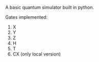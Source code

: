A basic quantum simulator built in python.

Gates implemented:
1. X
2. Y
3. Z
4. H
5. T
6. CX (only local version)
